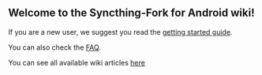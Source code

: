 ## Welcome to the Syncthing-Fork for Android wiki!

If you are a new user, we suggest you read the [getting started guide](https://docs.syncthing.net/intro/getting-started.html#getting-started).

You can also check the [FAQ](https://github.com/Catfriend1/syncthing-android/blob/main/wiki/Frequently-Asked-Questions.md).

You can see all available wiki articles [here](https://github.com/Catfriend1/syncthing-android/tree/main/wiki)
